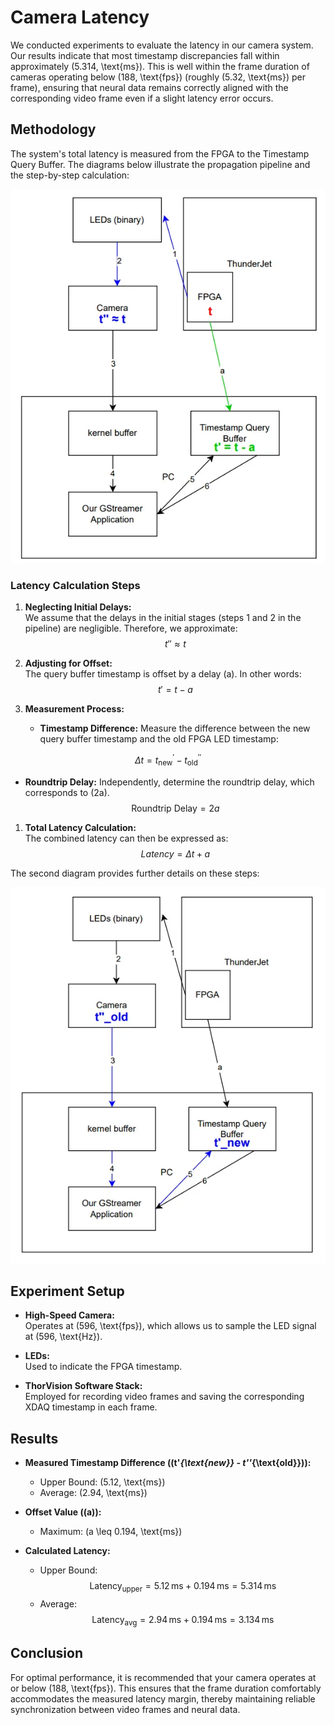 # Camera Latency

We conducted experiments to evaluate the latency in our camera system. Our results indicate that most timestamp discrepancies fall within approximately \(5.314\, \text{ms}\). This is well within the frame duration of cameras operating below \(188\, \text{fps}\) (roughly \(5.32\, \text{ms}\) per frame), ensuring that neural data remains correctly aligned with the corresponding video frame even if a slight latency error occurs.

## Methodology

The system's total latency is measured from the FPGA to the Timestamp Query Buffer. The diagrams below illustrate the propagation pipeline and the step-by-step calculation:

![Latency Pipeline](latency1.webp)

### Latency Calculation Steps

1. **Neglecting Initial Delays:**  
   We assume that the delays in the initial stages (steps 1 and 2 in the pipeline) are negligible. Therefore, we approximate:
   $$
   t'' \approx t
   $$

2. **Adjusting for Offset:**  
   The query buffer timestamp is offset by a delay \(a\). In other words:
   $$
   t' = t - a
   $$

3. **Measurement Process:**  
   - **Timestamp Difference:** Measure the difference between the new query buffer timestamp and the old FPGA LED timestamp:

$$
\Delta t = t^{\prime}_{\text{new}} - t^{\prime\prime}_{\text{old}}
$$

   - **Roundtrip Delay:** Independently, determine the roundtrip delay, which corresponds to \(2a\).
$$
\text{Roundtrip Delay} = 2a
$$

1. **Total Latency Calculation:**  
   The combined latency can then be expressed as:
$$
Latency = \Delta t + a
$$

The second diagram provides further details on these steps:

![Latency Steps](latency2.webp)

## Experiment Setup

- **High-Speed Camera:**  
  Operates at \(596\, \text{fps}\), which allows us to sample the LED signal at \(596\, \text{Hz}\).

- **LEDs:**  
  Used to indicate the FPGA timestamp.

- **ThorVision Software Stack:**  
  Employed for recording video frames and saving the corresponding XDAQ timestamp in each frame.

## Results

- **Measured Timestamp Difference (\(t'_{\text{new}} - t''_{\text{old}}\)):**  
    - Upper Bound: \(5.12\, \text{ms}\)  
    - Average: \(2.94\, \text{ms}\)
  
- **Offset Value (\(a\)):**  
    - Maximum: \(a \leq 0.194\, \text{ms}\)
  
- **Calculated Latency:**  
    - Upper Bound:
    $$
    \text{Latency}_{\text{upper}} = 5.12\, \text{ms} + 0.194\, \text{ms} = 5.314\, \text{ms}
    $$
    - Average:
    $$
    \text{Latency}_{\text{avg}} = 2.94\, \text{ms} + 0.194\, \text{ms} = 3.134\, \text{ms}
    $$

## Conclusion

For optimal performance, it is recommended that your camera operates at or below \(188\, \text{fps}\). This ensures that the frame duration comfortably accommodates the measured latency margin, thereby maintaining reliable synchronization between video frames and neural data.